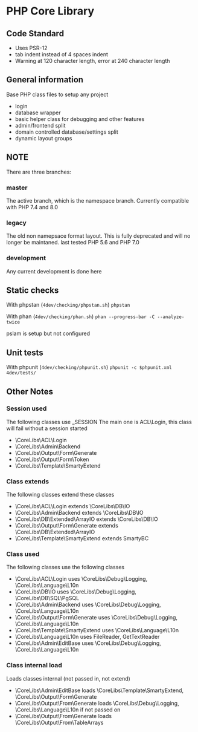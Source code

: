 # PHP Core Library

## Code Standard

* Uses PSR-12
* tab indent instead of 4 spaces indent
* Warning at 120 character length, error at 240 character length

## General information

Base PHP class files to setup any project

* login
* database wrapper
* basic helper class for debugging and other features
* admin/frontend split
* domain controlled database/settings split
* dynamic layout groups

## NOTE

There are three branches:

### master

The active branch, which is the namespace branch.
Currently compatible with PHP 7.4 and 8.0

### legacy

The old non namepsace format layout.
This is fully deprecated and will no longer be maintaned.
last tested PHP 5.6 and PHP 7.0

### development

Any current development is done here

## Static checks

With phpstan (`4dev/checking/phpstan.sh`)
`phpstan`

With phan (`4dev/checking/phan.sh`)
`phan --progress-bar -C --analyze-twice`

pslam is setup but not configured

## Unit tests

With phpunit (`4dev/checking/phpunit.sh`)
`phpunit -c $phpunit.xml 4dev/tests/`

## Other Notes

### Session used

The following classes use _SESSION
The main one is ACL\Login, this class will fail without a session started

* \CoreLibs\ACL\Login
* \CoreLibs\Admin\Backend
* \CoreLibs\Output\Form\Generate
* \CoreLibs\Output\Form\Token
* \CoreLibs\Template\SmartyExtend

### Class extends

The following classes extend these classes

* \CoreLibs\ACL\Login extends \CoreLibs\DB\IO
* \CoreLibs\Admin\Backend extends \CoreLibs\DB\IO
* \CoreLibs\DB\Extended\ArrayIO extends \CoreLibs\DB\IO
* \CoreLibs\Output\Form\Generate extends \CoreLibs\DB\Extended\ArrayIO
* \CoreLibs\Template\SmartyExtend extends SmartyBC

### Class used

The following classes use the following classes

* \CoreLibs\ACL\Login uses \CoreLibs\Debug\Logging, \CoreLibs\Language\L10n
* \CoreLibs\DB\IO uses \CoreLibs\Debug\Logging, \CoreLibs\DB\SQL\PgSQL
* \CoreLibs\Admin\Backend uses \CoreLibs\Debug\Logging, \CoreLibs\Language\L10n
* \CoreLibs\Output\Form\Generate uses \CoreLibs\Debug\Logging, \CoreLibs\Language\L10n
* \CoreLibs\Template\SmartyExtend uses \CoreLibs\Language\L10n
* \CoreLibs\Language\L10n uses FileReader, GetTextReader
* \CoreLibs\Admin\EditBase uses \CoreLibs\Debug\Logging, \CoreLibs\Language\L10n

### Class internal load

Loads classes internal (not passed in, not extend)

* \CoreLibs\Admin\EditBase loads \CoreLibs\Template\SmartyExtend, \CoreLibs\Output\Form\Generate
* \CoreLibs\Output\From\Generate loads \CoreLibs\Debug\Logging, \CoreLibs\Language\L10n if not passed on
* \CoreLibs\Output\From\Generate loads \CoreLibs\Output\From\TableArrays
